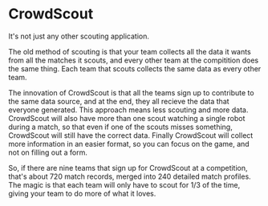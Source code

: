# CrowdScout
It's not just any other scouting application. 

The old method of scouting is that your team collects all the data it wants from all the matches it scouts,
and every other team at the compitition does the same thing. Each team that scouts collects the same data as every other team.

  The innovation of CrowdScout is that all the teams sign up to contribute to the same data source, and at the end, they all recieve the data that everyone generated. This approach means less scouting and more data. CrowdScout will also have more than one scout watching a single robot during a match, so that even if one of the scouts misses something, CrowdScout will still have the correct data. Finally CrowdScout will collect more information in an easier format, so you can focus on the game, and not on filling out a form.

  So, if there are nine teams that sign up for CrowdScout at a competition, that's about 720 match records, merged into 240 detailed match profiles. The magic is that each team will only have to scout for 1/3 of the time, giving your team to do more of what it loves.

<!--If your interested in helping, drop our team a line at entechrobotics(at)gmail.com. We'd love to have you on our project.-->
